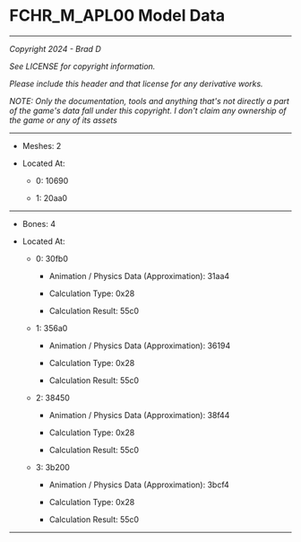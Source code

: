 # FCHR_M_APL00 Model Data

---

*Copyright 2024 - Brad D*

*See LICENSE for copyright information.*

*Please include this header and that license for any derivative works.*

*NOTE: Only the documentation, tools and anything that's not directly a part of the game's data fall under this copyright. I don't claim any ownership of the game or any of its assets*

---

* Meshes: 2

* Located At:

  * 0: 10690

  * 1: 20aa0

---

* Bones: 4

* Located At:

  * 0: 30fb0

    * Animation / Physics Data (Approximation): 31aa4

    * Calculation Type: 0x28

    * Calculation Result: 55c0

  * 1: 356a0

    * Animation / Physics Data (Approximation): 36194

    * Calculation Type: 0x28

    * Calculation Result: 55c0

  * 2: 38450

    * Animation / Physics Data (Approximation): 38f44

    * Calculation Type: 0x28

    * Calculation Result: 55c0

  * 3: 3b200

    * Animation / Physics Data (Approximation): 3bcf4

    * Calculation Type: 0x28

    * Calculation Result: 55c0

---

